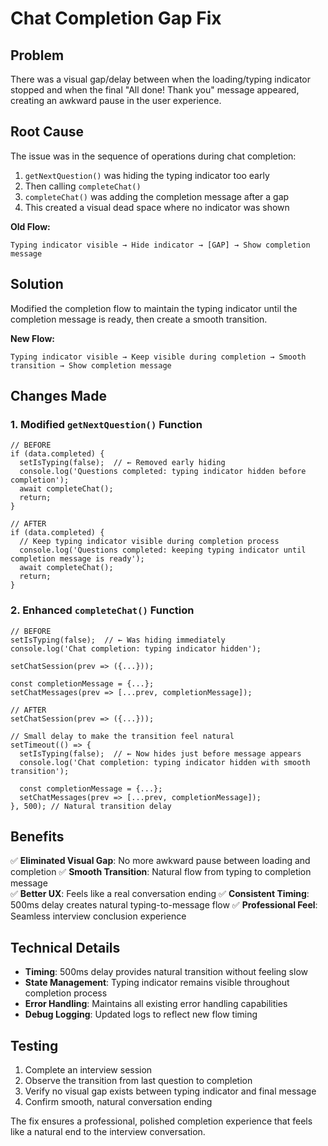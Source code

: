 # Chat Completion Gap Fix

## Problem
There was a visual gap/delay between when the loading/typing indicator stopped and when the final "All done! Thank you" message appeared, creating an awkward pause in the user experience.

## Root Cause
The issue was in the sequence of operations during chat completion:

1. `getNextQuestion()` was hiding the typing indicator too early
2. Then calling `completeChat()`  
3. `completeChat()` was adding the completion message after a gap
4. This created a visual dead space where no indicator was shown

**Old Flow:**
```
Typing indicator visible → Hide indicator → [GAP] → Show completion message
```

## Solution
Modified the completion flow to maintain the typing indicator until the completion message is ready, then create a smooth transition.

**New Flow:**
```
Typing indicator visible → Keep visible during completion → Smooth transition → Show completion message
```

## Changes Made

### 1. Modified `getNextQuestion()` Function
```tsx
// BEFORE
if (data.completed) {
  setIsTyping(false);  // ← Removed early hiding
  console.log('Questions completed: typing indicator hidden before completion');
  await completeChat();
  return;
}

// AFTER  
if (data.completed) {
  // Keep typing indicator visible during completion process
  console.log('Questions completed: keeping typing indicator until completion message is ready');
  await completeChat();
  return;
}
```

### 2. Enhanced `completeChat()` Function
```tsx
// BEFORE
setIsTyping(false);  // ← Was hiding immediately
console.log('Chat completion: typing indicator hidden');

setChatSession(prev => ({...}));

const completionMessage = {...};
setChatMessages(prev => [...prev, completionMessage]);

// AFTER
setChatSession(prev => ({...}));

// Small delay to make the transition feel natural
setTimeout(() => {
  setIsTyping(false);  // ← Now hides just before message appears
  console.log('Chat completion: typing indicator hidden with smooth transition');
  
  const completionMessage = {...};
  setChatMessages(prev => [...prev, completionMessage]);
}, 500); // Natural transition delay
```

## Benefits

✅ **Eliminated Visual Gap**: No more awkward pause between loading and completion
✅ **Smooth Transition**: Natural flow from typing to completion message  
✅ **Better UX**: Feels like a real conversation ending
✅ **Consistent Timing**: 500ms delay creates natural typing-to-message flow
✅ **Professional Feel**: Seamless interview conclusion experience

## Technical Details

- **Timing**: 500ms delay provides natural transition without feeling slow
- **State Management**: Typing indicator remains visible throughout completion process
- **Error Handling**: Maintains all existing error handling capabilities
- **Debug Logging**: Updated logs to reflect new flow timing

## Testing

1. Complete an interview session
2. Observe the transition from last question to completion
3. Verify no visual gap exists between typing indicator and final message
4. Confirm smooth, natural conversation ending

The fix ensures a professional, polished completion experience that feels like a natural end to the interview conversation.
